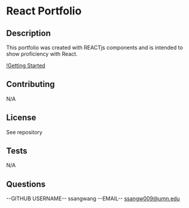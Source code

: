 # React Portfolio

## Description 
This portfolio was created with REACTjs components and is intended to show proficiency with React.

[!Getting Started](Portfolio.png)

## Contributing 
N/A
## License
See repository
## Tests 
N/A
## Questions
--GITHUB USERNAME--
ssangwang
--EMAIL--
ssangw009@umn.edu